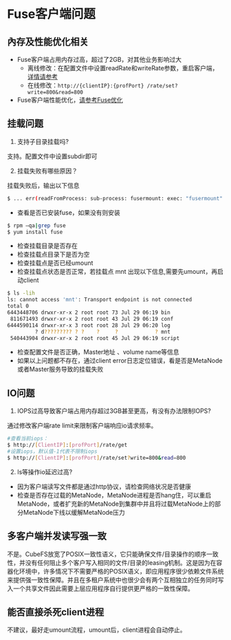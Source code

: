 # Fuse客户端问题

## 內存及性能优化相关

- Fuse客户端占用内存过高，超过了2GB，对其他业务影响过大
  - 离线修改：在配置文件中设置readRate和writeRate参数，重启客户端，[详情请参考](../maintenance/config.md)
  - 在线修改：`http://{clientIP}:{profPort} /rate/set?write=800&read=800`
- Fuse客户端性能优化，[请参考Fuse优化](../maintenance/fuse.md)

## 挂载问题

1. 支持子目录挂载吗?

支持。配置文件中设置subdir即可

2. 挂载失败有哪些原因？

挂载失败后，输出以下信息

```bash
$ ... err(readFromProcess: sub-process: fusermount: exec: "fusermount": executable file not found in $PATH)
```

- 查看是否已安装fuse，如果没有则安装

```bash
$ rpm –qa|grep fuse
$ yum install fuse
```
- 检查挂载目录是否存在
- 检查挂载点目录下是否为空
- 检查挂载点是否已经umount
- 检查挂载点状态是否正常，若挂载点 mnt 出现以下信息,需要先umount，再启动client

```bash
$ ls -lih
ls: cannot access 'mnt': Transport endpoint is not connected
total 0
6443448706 drwxr-xr-x 2 root root 73 Jul 29 06:19 bin
 811671493 drwxr-xr-x 2 root root 43 Jul 29 06:19 conf
6444590114 drwxr-xr-x 3 root root 28 Jul 29 06:20 log
         ? d????????? ? ?    ?     ?            ? mnt
 540443904 drwxr-xr-x 2 root root 45 Jul 29 06:19 script
```

- 检查配置文件是否正确，Master地址 、volume name等信息
- 如果以上问题都不存在，通过client error日志定位错误，看是否是MetaNode或者Master服务导致的挂载失败

## IO问题

1. IOPS过高导致客户端占用内存超过3GB甚至更高，有没有办法限制IOPS?

通过修改客户端rate limit来限制客户端响应io请求频率。

```bash
#查看当前iops：
$ http://[ClientIP]:[profPort]/rate/get
#设置iops，默认值-1代表不限制iops
$ http://[ClientIP]:[profPort]/rate/set?write=800&read=800
```

2. ls等操作io延迟过高?

- 因为客户端读写文件都是通过http协议，请检查网络状况是否健康
- 检查是否存在过载的MetaNode，MetaNode进程是否hang住，可以重启MetaNode，或者扩充新的MetaNode到集群中并且将过载MetaNode上的部分MetaNode下线以缓解MetaNode压力

## 多客户端并发读写强一致

不是。CubeFS放宽了POSIX一致性语义，它只能确保文件/目录操作的顺序一致性，并没有任何阻止多个客户写入相同的文件/目录的leasing机制。这是因为在容器化环境中，许多情况下不需要严格的POSIX语义，即应用程序很少依赖文件系统来提供强一致性保障。并且在多租户系统中也很少会有两个互相独立的任务同时写入一个共享文件因此需要上层应用程序自行提供更严格的一致性保障。

## 能否直接杀死client进程

不建议，最好走umount流程，umount后，client进程会自动停止。
